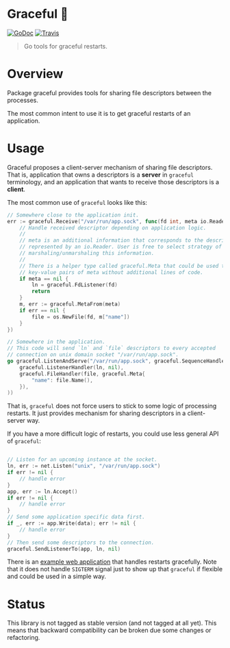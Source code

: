 # Graceful 💎

[![GoDoc][godoc-image]][godoc-url]
[![Travis][travis-image]][travis-url]

> Go tools for graceful restarts.

# Overview

Package graceful provides tools for sharing file descriptors between the
processes.

The most common intent to use it is to get graceful restarts of an application.

# Usage

Graceful proposes a client-server mechanism of sharing file descriptors. 
That is, application that owns a descriptors is a **server** in `graceful`
terminology, and an application that wants to receive those descriptors is a
**client**.

The most common use of `graceful` looks like this:

```go
// Somewhere close to the application init.
err := graceful.Receive("/var/run/app.sock", func(fd int, meta io.Reader) {
	// Handle received descriptor depending on application logic.
	// 
	// meta is an additional information that corresponds to the descriptor and
	// represented by an io.Reader. User is free to select strategy of
	// marshaling/unmarshaling this information.
	//	
	// There is a helper type called graceful.Meta that could be used to send
	// key-value pairs of meta without additional lines of code.
	if meta == nil {
		ln = graceful.FdListener(fd)
		return
	}
	m, err := graceful.MetaFrom(meta)
	if err == nil {
		file = os.NewFile(fd, m["name"])
	}
})

// Somewhere in the application.
// This code will send `ln` and `file` descriptors to every accepted
// connection on unix domain socket "/var/run/app.sock".
go graceful.ListenAndServe("/var/run/app.sock", graceful.SequenceHandler(
	graceful.ListenerHandler(ln, nil),
	graceful.FileHandler(file, graceful.Meta{
		"name": file.Name(),
	}),
))
```

That is, `graceful` does not force users to stick to some logic of processing
restarts. It just provides mechanism for sharing descriptors in a client-server
way.

If you have a more difficult logic of restarts, you could use less general API
of `graceful`:

```go

// Listen for an upcoming instance at the socket.
ln, err := net.Listen("unix", "/var/run/app.sock")
if err != nil {
	// handle error
}
app, err := ln.Accept()
if err != nil {
	// handle error
}
// Send some application specific data first.
if _, err := app.Write(data); err != nil {
	// handle error
}
// Then send some descriptors to the connection.
graceful.SendListenerTo(app, ln, nil)
```

There is an [example web application](example) that handles restarts
gracefully. Note that it does not handle `SIGTERM` signal just to show up that
`graceful` if flexible and could be used in a simple way. 


# Status

This library is not tagged as stable version (and not tagged at all yet). 
This means that backward compatibility can be broken due some changes or
refactoring.


[sigterm]:      https://www.gnu.org/software/libc/manual/html_node/Termination-Signals.html
[example]:      https://github.com/gobwas/graceful/tree/master/example
[godoc-image]:  https://godoc.org/github.com/gobwas/graceful?status.svg
[godoc-url]:    https://godoc.org/github.com/gobwas/graceful
[travis-image]: https://travis-ci.org/gobwas/graceful.svg?branch=master
[travis-url]:   https://travis-ci.org/gobwas/graceful
